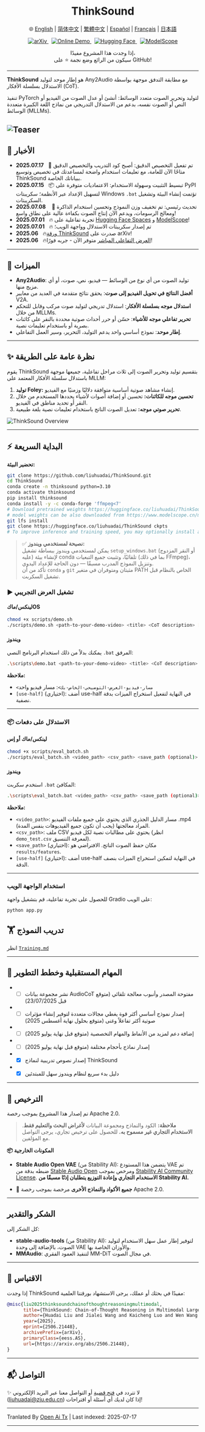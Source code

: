 <h1 align="center">ThinkSound</h1>

<p align="center">
  🌐
  <a href="https://openaitx.github.io/view.html?user=FunAudioLLM&project=ThinkSound&lang=en">English</a> |
  <a href="https://openaitx.github.io/view.html?user=FunAudioLLM&project=ThinkSound&lang=zh-CN">简体中文</a> |
  <a href="https://openaitx.github.io/view.html?user=FunAudioLLM&project=ThinkSound&lang=zh-TW">繁體中文</a> |
  <a href="https://openaitx.github.io/view.html?user=FunAudioLLM&project=ThinkSound&lang=es">Español</a> |
  <a href="https://openaitx.github.io/view.html?user=FunAudioLLM&project=ThinkSound&lang=fr">Français</a> |
  <a href="https://openaitx.github.io/view.html?user=FunAudioLLM&project=ThinkSound&lang=ja">日本語</a>
  
</p>

<p align="center">
  <a href="https://arxiv.org/pdf/2506.21448">
    <img src="https://img.shields.io/badge/arXiv-2506.21448-b31b1b.svg" alt="arXiv"/>
  </a>
  &nbsp;
  <a href="https://thinksound-project.github.io/">
    <img src="https://img.shields.io/badge/Online%20Demo-🌐-blue" alt="Online Demo"/>
  </a>
  &nbsp;
  <a href="https://huggingface.co/spaces/FunAudioLLM/ThinkSound">
    <img src="https://img.shields.io/badge/HuggingFace-Spaces-orange?logo=huggingface" alt="Hugging Face"/>
  </a>
  &nbsp;
  <a href="https://modelscope.cn/studios/iic/ThinkSound">
    <img src="https://img.shields.io/badge/ModelScope-在线体验-green" alt="ModelScope"/>
  </a>
</p>

<p align="center">
  إذا وجدت هذا المشروع مفيدًا،<br>
  سيكون من الرائع وضع نجمة ⭐ على GitHub!
</p>

---

**ThinkSound** هو إطار موحد لتوليد Any2Audio مع مطابقة التدفق موجهة بواسطة الاستدلال بسلسلة الأفكار (CoT).

تنفيذ PyTorch لتوليد وتحرير الصوت متعدد الوسائط: أنشئ أو عدل الصوت من الفيديو أو النص أو الصوت نفسه، بدعم من الاستدلال التدريجي من نماذج اللغة الكبيرة متعددة الوسائط (MLLMs).

![Teaser](https://raw.githubusercontent.com/FunAudioLLM/ThinkSound/master/assets/figs/fig1_teaser.png)
---

## 📰 الأخبار
- **2025.07.17** &nbsp; 🧠 تم تفعيل التخصيص الدقيق: أصبح كود التدريب والتخصيص الدقيق متاحًا الآن للعامة، مع تعليمات استخدام واضحة لمساعدتك في تخصيص وتوسيع ThinkSound ببياناتك الخاصة.
- **2025.07.15** &nbsp; 📦 تبسيط التثبيت وسهولة الاستخدام: الاعتماديات متوفرة على PyPI لتسهيل الإعداد عبر الأنظمة؛ سكريبتات Windows `.bat` تؤتمت إنشاء البيئة وتشغيل السكريبتات.
- **2025.07.08** &nbsp;  🔧 تحديث رئيسي: تم تخفيف وزن النموذج وتحسين استخدام الذاكرة ومعالج الرسومات، ويدعم الآن إنتاج الصوت بكفاءة عالية على نطاق واسع!
- **2025.07.01** &nbsp; 🔥 تجربة تفاعلية على [Hugging Face Spaces](https://huggingface.co/spaces/FunAudioLLM/ThinkSound) و [ModelScope](https://modelscope.cn/studios/iic/ThinkSound)!
- **2025.07.01** &nbsp; 🔥 تم إصدار سكريبتات الاستدلال وواجهة الويب؛ 
- **2025.06** &nbsp; 🔥[ورقة ThinkSound](https://arxiv.org/pdf/2506.21448) صدرت على arXiv!
- **2025.06** &nbsp; 🔥[العرض التفاعلي المباشر](http://thinksound-project.github.io/) متوفر الآن - جربه فورًا!

---


## 🚀 الميزات

- **Any2Audio**: توليد الصوت من أي نوع من الوسائط — فيديو، نص، صوت، أو أي مزيج منها.
- **أفضل النتائج في تحويل الفيديو إلى صوت**: يحقق نتائج متقدمة في العديد من معايير V2A.
- **استدلال موجه بسلسلة الأفكار**: استدلال تدريجي لتوليد صوت مركب وقابل للتحكم من خلال MLLMs.
- **تحرير تفاعلي موجه للأشياء**: حسّن أو حرر أحداث صوتية محددة بالنقر على كائنات بصرية أو باستخدام تعليمات نصية.
- **إطار موحد**: نموذج أساسي واحد يدعم التوليد، التحرير، وسير العمل التفاعلي.

---

## ✨ نظرة عامة على الطريقة

يقوم ThinkSound بتقسيم توليد وتحرير الصوت إلى ثلاث مراحل تفاعلية، جميعها موجهة باستدلال سلسلة الأفكار المعتمد على MLLM:

1. **توليد Foley:** إنشاء مشاهد صوتية أساسية متوافقة دلاليًا وزمنيًا مع الفيديو.
2. **تحسين موجه للكائنات:** تحسين أو إضافة أصوات لأشياء يحددها المستخدم من خلال النقر أو تحديد مناطق في الفيديو.
3. **تحرير صوتي موجه:** تعديل الصوت الناتج باستخدام تعليمات نصية بلغة طبيعية.

![ThinkSound Overview](https://raw.githubusercontent.com/FunAudioLLM/ThinkSound/master/assets/figs/fig3_model.png)
<!-- مجموعة بيانات واسعة النطاق مشروحة بسلسلة الأفكار (**AudioCoT**) تُستخدم لتدريب كل من وحدة الاستدلال والنموذج الصوتي الموحد.
![AudioCoT Pipeline](https://raw.githubusercontent.com/FunAudioLLM/ThinkSound/master/assets/figs/fig2_dataset.png) -->

---

## ⚡ البداية السريعة

**تحضير البيئة:**
```bash
git clone https://github.com/liuhuadai/ThinkSound.git
cd ThinkSound
conda create -n thinksound python=3.10
conda activate thinksound
pip install thinksound
conda install -y -c conda-forge 'ffmpeg<7'
# Download pretrained weights https://huggingface.co/liuhuadai/ThinkSound to Directory ckpts/
# model weights can be also downloaded from https://www.modelscope.cn/models/iic/ThinkSound
git lfs install
git clone https://huggingface.co/liuhuadai/ThinkSound ckpts
# To improve inference and training speed, you may optionally install a FlashAttention backend compatible with your system and PyTorch version.
```
> ✅ **نصيحة لمستخدمي ويندوز:**  
> يمكن لمستخدمي ويندوز ببساطة تشغيل `setup_windows.bat` (أو النقر المزدوج عليه) لإنشاء بيئة conda تلقائيًا، وتثبيت جميع التبعيات (بما في ذلك FFmpeg)، وتنزيل النموذج المدرب مسبقًا — دون الحاجة للإعداد اليدوي.  
> تأكد من أن `conda` و `git` مثبتان ومتوفران في متغير PATH الخاص بالنظام قبل تشغيل السكربت.


### ▶️ تشغيل العرض التجريبي

#### **لينكس/ماكOS**


```bash
chmod +x scripts/demo.sh
./scripts/demo.sh <path-to-your-demo-video> <title> <CoT description> [use-half]
```
#### **ويندوز**

يمكنك بدلاً من ذلك استخدام البرنامج النصي `.bat` المرفق:


```bash
.\scripts\demo.bat <path-to-your-demo-video> <title> <CoT description> [use-half]
```
**ملاحظة:**

* `<مسار-فيديو-العرض-التوضيحي-الخاص-بك>`: مسار فيديو واحد
* `[use-half]` (اختياري): أضف use-half في النهاية لتفعيل استخراج الميزات بدقة نصفية.

---

### 📦 الاستدلال على دفعات

#### **لينكس/ماك أو إس**


```bash
chmod +x scripts/eval_batch.sh
./scripts/eval_batch.sh <video_path> <csv_path> <save_path (optional)> [use-half]
```
#### **ويندوز**

استخدم سكربت `.bat` المكافئ:


```bash
.\scripts\eval_batch.bat <video_path> <csv_path> <save_path (optional)> [use-half]
```
**ملاحظة:**

* `<video_path>`: مسار الدليل الجذري الذي يحتوي على جميع ملفات الفيديو .mp4 المراد معالجتها (يجب أن تكون جميع الفيديوهات بنفس المدة).
* `<csv_path>`: ملف CSV يحتوي على مطالبات نصية لكل فيديو (انظر `demo_test.csv` لمعرفة التنسيق).
* `<save_path>` (اختياري): مكان حفظ الصوت الناتج. الافتراضي هو `results/features`.
* `[use-half]` (اختياري): أضف use-half في النهاية لتمكين استخراج الميزات بنصف الدقة.

---


### استخدام الواجهة الويب

للحصول على تجربة تفاعلية، قم بتشغيل واجهة Gradio على الويب:


```bash
python app.py
```
## 🏋️ تدريب النموذج

انظر [`Training.md`](https://raw.githubusercontent.com/FunAudioLLM/ThinkSound/master/docs/Training.md)


---

## 📝 المهام المستقبلية وخطط التطوير
* - [ ] نشر مجموعة بيانات AudioCoT مفتوحة المصدر وأنبوب معالجة تلقائي (متوقع قبل 23/07/2025)
* - [ ] إصدار نموذج أساسي أكثر قوة يغطي مجالات متعددة لتوفير إنشاء مؤثرات صوتية أكثر تفاعلاً وغنى (متوقع بحلول نهاية أغسطس 2025)
* - [ ] إضافة دعم لمزيد من الأنماط والمهام التخصصية (متوقع قبل نهاية يوليو 2025)
* - [ ] إصدار نماذج بأحجام مختلفة (متوقع قبل نهاية يوليو 2025)
* - [x] إصدار نصوص تدريبية لنماذج ThinkSound
* - [x] دليل بدء سريع لنظام ويندوز سهل للمبتدئين
---


## 📄 الترخيص

تم إصدار هذا المشروع بموجب رخصة Apache 2.0.

> **ملاحظة:**
> الكود والنماذج ومجموعة البيانات **لأغراض البحث والتعليم فقط**.
> **الاستخدام التجاري غير مسموح به.**
> للحصول على ترخيص تجاري، يرجى التواصل مع المؤلفين.

**📦 المكونات الخارجية**

* **Stable Audio Open VAE** (من Stability AI):
  يتضمن هذا المستودع VAE تم ضبطه بدقة من [Stable Audio Open](https://huggingface.co/stabilityai/stable-audio-open-1.0/) ومرخص بموجب [Stability AI Community License](https://raw.githubusercontent.com/FunAudioLLM/ThinkSound/master/./third_party/LICENSE_StabilityAI.md).
  **الاستخدام التجاري وإعادة التوزيع يتطلبان إذنًا مسبقًا من Stability AI.**

* 📘 **جميع الأكواد والنماذج الأخرى** مرخصة بموجب رخصة Apache 2.0.

---

## الشكر والتقدير

كل الشكر إلى:

* **stable-audio-tools** (من Stability AI):
لتوفير إطار عمل سهل الاستخدام لتوليد الصوت، بالإضافة إلى وحدة VAE والأوزان الخاصة بها.
* **MMAudio**:
  لتنفيذ العمود الفقري MM-DiT في مجال الصوت.

---

## 📖 الاقتباس

إذا وجدت ThinkSound مفيدًا في بحثك أو عملك، يرجى الاستشهاد بورقتنا العلمية:



```bibtex
@misc{liu2025thinksoundchainofthoughtreasoningmultimodal,
      title={ThinkSound: Chain-of-Thought Reasoning in Multimodal Large Language Models for Audio Generation and Editing}, 
      author={Huadai Liu and Jialei Wang and Kaicheng Luo and Wen Wang and Qian Chen and Zhou Zhao and Wei Xue},
      year={2025},
      eprint={2506.21448},
      archivePrefix={arXiv},
      primaryClass={eess.AS},
      url={https://arxiv.org/abs/2506.21448}, 
}
```
---

## 📬 التواصل

✨ لا تتردد في [فتح قضية](https://github.com/liuhuadai/ThinkSound/issues) أو التواصل معنا عبر البريد الإلكتروني ([liuhuadai@zju.edu.cn](https://raw.githubusercontent.com/FunAudioLLM/ThinkSound/master/mailto:liuhuadai@zju.edu.cn)) إذا كان لديك أي أسئلة أو اقتراحات!


---

Tranlated By [Open Ai Tx](https://github.com/OpenAiTx/OpenAiTx) | Last indexed: 2025-07-17

---